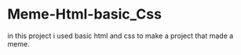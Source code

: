 # Meme-Html-basic_Css
in this project i used basic html and css to make a project that made a meme.
